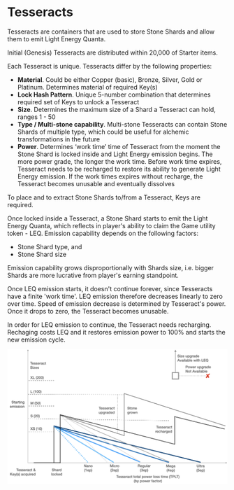 # Tesseracts

Tesseracts are containers that are used to store Stone Shards and allow them to emit Light Energy Quanta.&#x20;

Initial (Genesis) Tesseracts are distributed within 20,000 of Starter items.&#x20;

Each Tesseract is unique. Tesseracts differ by the following properties:&#x20;

* **Material**. Could be either Copper (basic), Bronze, Silver, Gold or Platinum. Determines material of required Key(s)&#x20;
* **Lock Hash Pattern**. Unique 5-number combination that determines required set of Keys to unlock a Tesseract&#x20;
* **Size**. Determines the maximum size of a Shard a Tesseract can hold, ranges 1 - 50&#x20;
* **Type / Multi-stone capability**. Multi-stone Tesseracts can contain Stone Shards of multiple type, which could be useful for alchemic transformations in the future&#x20;
* **Power**. Determines ‘work time’ time of Tesseract from the moment the Stone Shard is locked inside and Light Energy emission begins. The more power grade, the longer the work time. Before work time expires, Tesseract needs to be recharged to restore its ability to generate Light Energy emission. If the work times expires without recharge, the Tesseract becomes unusable and eventually dissolves&#x20;

To place and to extract Stone Shards to/from a Tesseract, Keys are required.

Once locked inside a Tesseract, a Stone Shard starts to emit the Light Energy Quanta, which reflects in player's ability to claim the Game utility token - LEQ. Emission capability depends on the following factors:

* Stone Shard type, and
* Stone Shard size

Emission capability grows disproportionally with Shards size, i.e. bigger Shards are more lucrative from player's earning standpoint.

Once LEQ emission starts, it doesn't continue forever, since Tesseracts have a finite 'work time'. LEQ emission therefore decreases linearly to zero over time. Speed of emission decrease is determined by Tesseract's power. Once it drops to zero, the Tesseract becomes unusable.&#x20;

In order for LEQ emission to continue, the Tesseract needs recharging. Rechaging costs LEQ and it restores emission power to 100% and starts the new emission cycle.





![Tesseract properties and rules](<../../.gitbook/assets/image (3).png>)
